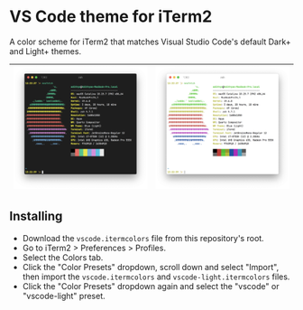# VS Code theme for iTerm2

A color scheme for iTerm2 that matches Visual Studio Code's default Dark+ and Light+ themes.

| ![Screenshot Dark](image-dark.png) | ![Screenshot Light](image-light.png) |
| --- | --- |


## Installing

* Download the `vscode.itermcolors` file from this repository's root.
* Go to iTerm2 > Preferences > Profiles.
* Select the Colors tab.
* Click the "Color Presets" dropdown, scroll down and select "Import", then import the `vscode.itermcolors` and `vscode-light.itermcolors` files.
* Click the "Color Presets" dropdown again and select the "vscode" or "vscode-light" preset.

